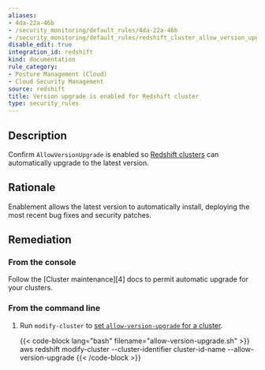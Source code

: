 ```yaml
---
aliases:
- 4da-22a-46b
- /security_monitoring/default_rules/4da-22a-46b
- /security_monitoring/default_rules/redshift_cluster_allow_version_upgrade
disable_edit: true
integration_id: redshift
kind: documentation
rule_category:
- Posture Management (Cloud)
- Cloud Security Management
source: redshift
title: Version upgrade is enabled for Redshift cluster
type: security_rules
---
```


## Description

Confirm `AllowVersionUpgrade` is enabled so [Redshift clusters][1] can automatically upgrade to the latest version.

## Rationale

Enablement allows the latest version to automatically install, deploying the most recent bug fixes and security patches.

## Remediation

### From the console

Follow the [Cluster maintenance][4] docs to permit automatic upgrade for your clusters.

### From the command line

1. Run `modify-cluster` to [set `allow-version-upgrade` for a cluster][3].

    {{< code-block lang="bash" filename="allow-version-upgrade.sh" >}}
    aws redshift modify-cluster
	    --cluster-identifier cluster-id-name
	    --allow-version-upgrade
    {{< /code-block >}}

[1]: https://docs.aws.amazon.com/redshift/latest/mgmt/working-with-clusters.html
[2]: https://awscli.amazonaws.com/v2/documentation/api/latest/reference/redshift/modify-cluster.html
[3]: https://docs.aws.amazon.com/redshift/latest/mgmt/working-with-clusters.html#rs-cluster-maintenance
